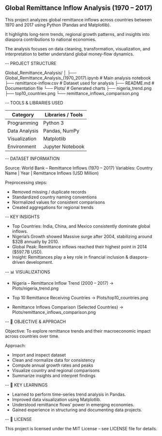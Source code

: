  Global Remittance Inflow Analysis (1970 – 2017)
 ---------------------------------------------------
 This project analyzes global remittance inflows across countries between
 1970 and 2017 using Python (Pandas and Matplotlib).

 It highlights long-term trends, regional growth patterns, and insights
 into diaspora contributions to national economies.

 The analysis focuses on data cleaning, transformation, visualization, 
 and interpretation to better understand global money-flow dynamics.

-- PROJECT STRUCTURE

Global_Remittance_Analysis/
│
├── Global_Remittance_Analysis_(1970_2017).ipynb   # Main analysis notebook
├── remittance-inflow.csv                           # Dataset used for analysis
├── README.md                                       # Documentation file
└── Plots/                                          # Generated charts
    ├── nigeria_trend.png
    ├── top10_countries.png
    └── remittance_inflows_comparison.png


--  TOOLS & LIBRARIES USED

| Category     | Libraries / Tools         |
|---------------|--------------------------|
| Programming   | Python 3                 |
| Data Analysis | Pandas, NumPy            |
| Visualization | Matplotlib      |
| Environment   | Jupyter Notebook         |

-- DATASET INFORMATION

Source: World Bank – Remittance Inflows (1970 – 2017)
Variables: Country Name | Year | Remittance Inflows (USD Million)

Preprocessing steps:
  - Removed missing / duplicate records
  - Standardized country naming conventions
  - Normalized values for consistent comparisons
  - Created aggregations for regional trends

-- KEY INSIGHTS

- Top Countries: India, China, and Mexico consistently dominate global inflows.
- Nigeria’s Growth showed Massive surge after 2004, stabilizing around $32B annually by 2010.
- Global Peak: Remittance inflows reached their highest point in 2014 ($597.7B USD).
- Insight: Remittances play a key role in financial inclusion & diaspora-driven development.

-- 📊 VISUALIZATIONS

- Nigeria – Remittance Inflow Trend (2000 – 2017)
   → Plots/nigeria_trend.png

- Top 10 Remittance Receiving Countries
   → Plots/top10_countries.png

- Remittance Inflows Comparison (Selected Countries)
   → Plots/remittance_inflows_comparison.png

-- 🧭 OBJECTIVE & APPROACH

Objective:
To explore remittance trends and their macroeconomic impact across countries over time.

Approach:
  - Import and inspect dataset
  - Clean and normalize data for consistency
  - Compute annual growth rates and peaks
  - Visualize country and regional comparisons
  - Summarize insights and interpret findings

-- 📘 KEY LEARNINGS

- Learned to perform time-series trend analysis in Pandas.
- Improved data visualization using Matplotlib.
- Understood remittance flows’ power in emerging economies.
- Gained experience in structuring and documenting data projects.

-- 📝 LICENSE

This project is licensed under the MIT License – see LICENSE file for details.
